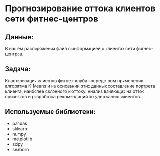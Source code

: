 # Прогнозирование оттока клиентов сети фитнес-центров
## Данные:
В нашем распоряжении файл с информацией о клиентах сети фитнес-центров.
## Задача:
Кластеризация клиентов фитнес-клуба посредством применения алгоритма K-Means и на основании этих данных составление портрета клиента, наиболее склонного к оттоку. Анализ влияющих на отток признаков и разработка рекомендаций по удержанию клиентов.
## Используемые библиотеки:
- pandas
- sklearn 
- numpy 
- matplotlib 
- scipy
- seaborn 
